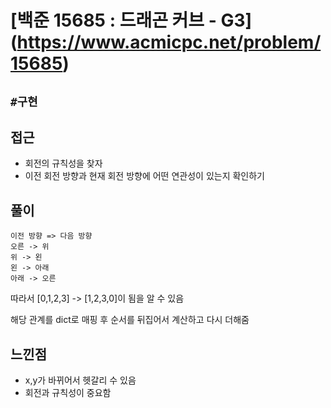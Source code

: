 # [백준 15685 : 드래곤 커브 - G3] (<https://www.acmicpc.net/problem/15685>)

## `#구현`

## 접근

- 회전의 규칙성을 찾자
- 이전 회전 방향과 현재 회전 방향에 어떤 연관성이 있는지 확인하기

## 풀이

```
이전 방향 => 다음 방향
오른 -> 위
위 -> 왼
왼 -> 아래
아래 -> 오른
```

따라서 [0,1,2,3] -> [1,2,3,0]이 됨을 알 수 있음

해당 관계를 dict로 매핑 후 순서를 뒤집어서 계산하고 다시 더해줌

## 느낀점

- x,y가 바뀌어서 헷갈리 수 있음
- 회전과 규칙성이 중요함
